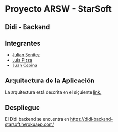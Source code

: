 # Proyecto ARSW - StarSoft
## Didi - Backend

## Integrantes
* [Julian Benitez](https://github.com/julianbenitez99)
* [Luis Pizza](https://github.com/luis572)
* [Juan Ospina](https://github.com/QSARJP)



## Arquitectura de la Aplicación
La arquitectura está descrita en el siguiente [link.](https://arsw-starsoft.github.io/#arquitectura-backend---didi)

## Despliegue
El Didi backend se encuentra en https://didi-backend-starsoft.herokuapp.com/
